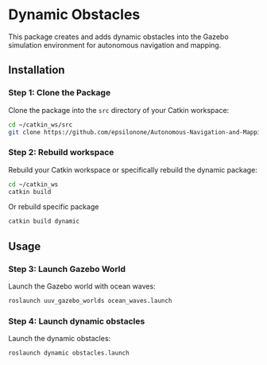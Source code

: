 # Dynamic Obstacles

This package creates and adds dynamic obstacles into the Gazebo simulation environment for autonomous navigation and mapping.

## Installation

### Step 1: Clone the Package

Clone the package into the `src` directory of your Catkin workspace:

```bash
cd ~/catkin_ws/src
git clone https://github.com/epsilonone/Autonomous-Navigation-and-Mapping.git
```

### Step 2: Rebuild workspace

Rebuild your Catkin workspace or specifically rebuild the dynamic package:

```bash
cd ~/catkin_ws
catkin build
```
Or rebuild specific package

```bash
catkin build dynamic
```
## Usage

### Step 3: Launch Gazebo World

Launch the Gazebo world with ocean waves:

```bash
roslaunch uuv_gazebo_worlds ocean_waves.launch
```

### Step 4: Launch dynamic obstacles

Launch the dynamic obstacles:

```bash
roslaunch dynamic obstacles.launch
```









